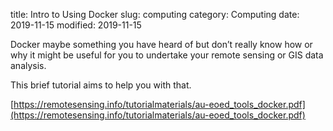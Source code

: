 title: Intro to Using Docker
slug: computing
category: Computing
date: 2019-11-15
modified: 2019-11-15

Docker maybe something you have heard of but don’t really know how or why it might be useful for you to undertake your remote sensing or GIS data analysis.

This brief tutorial aims to help you with that.

[https://remotesensing.info/tutorialmaterials/au-eoed_tools_docker.pdf](https://remotesensing.info/tutorialmaterials/au-eoed_tools_docker.pdf)
<!--stackedit_data:
eyJoaXN0b3J5IjpbMTYyMTMzMTA2OV19
-->
